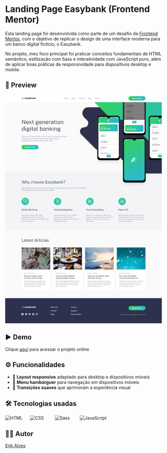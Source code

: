 # Landing Page Easybank (Frontend Mentor)

Esta landing page foi desenvolvida como parte de um desafio da [Frontend Mentor](https://www.frontendmentor.io/challenges/easybank-landing-page-WaUhkoDN), com o objetivo de replicar o design de uma interface moderna para um banco digital fictício, o Easybank.

No projeto, meu foco principal foi praticar conceitos fundamentais de HTML semântico, estilização com Sass e interatividade com JavaScript puro, além de aplicar boas práticas de responsividade para dispositivos desktop e mobile.

<!-- ## 🧾 Sumário

- [Preview](#preview)
- [Demo](#demo)
- [Funcionalidades](#funcionalidades)
- [Tecnologias usadas](#tecnologias-usadas)
- [Autor](#autor) -->

## 👀 Preview

![Preview do projeto](./assets/preview.png)

## ▶️ Demo

Clique <a href="https://digital-bank-lp-fem.vercel.app/" target="_blank" rel="noopener noreferrer">aqui</a>  para acessar o projeto online

## ⚙️ Funcionalidades

- 📱 **Layout responsivo** adaptado para desktop e dispositivos móveis  
- 🍔 **Menu hambúrguer** para navegação em dispositivos móveis  
- 🎨 **Transições suaves** que aprimoram a experiência visual


## 🛠️ Tecnologias usadas

<img
    align="left"
    alt="HTML"
    title="HTML" 
    width="64px" 
    style="padding-right: 16px;" 
    src="https://cdn.jsdelivr.net/gh/devicons/devicon@latest/icons/html5/html5-original.svg" 
/>

<img 
    align="left" 
    alt="CSS" 
    title="CSS"
    width="64px" 
    style="padding-right: 16px;"
    src="https://cdn.jsdelivr.net/gh/devicons/devicon@latest/icons/css3/css3-original.svg" 
/>

<img 
    align="left"
    alt="Sass" 
    title="Sass"
    width="64px" 
    style="padding-right: 16px;" 
    src="https://cdn.jsdelivr.net/gh/devicons/devicon@latest/icons/sass/sass-original.svg" 
/>

<img
    alt="JavaScript" 
    title="JavaScript"
    width="64px" 
    style="padding-right: 16px;" 
    src="https://cdn.jsdelivr.net/gh/devicons/devicon@latest/icons/javascript/javascript-original.svg" 
/>

## 👨‍💻 Autor

<a href="https://portfolio-pessoal-alpha-nine.vercel.app/" target="_blank" rel="noopener noreferrer">Erik Alves</a>


